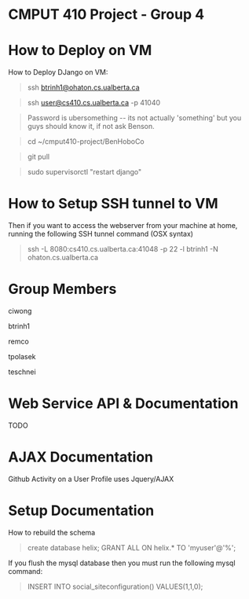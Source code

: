 CMPUT 410 Project - Group 4
================

How to Deploy on VM
========
How to Deploy DJango on VM:
>ssh btrinh1@ohaton.cs.ualberta.ca

>ssh user@cs410.cs.ualberta.ca -p 41040

>Password is ubersomething -- its not actually 'something' but you guys should know it, if not ask Benson.

>cd ~/cmput410-project/BenHoboCo

>git pull

>sudo supervisorctl "restart django"

How to Setup SSH tunnel to VM
========
Then if you want to access the webserver from your machine at home, running the following SSH tunnel command (OSX syntax)
>ssh -L 8080:cs410.cs.ualberta.ca:41048 -p 22 -l btrinh1 -N ohaton.cs.ualberta.ca  

Group Members
=========
ciwong

btrinh1

remco

tpolasek

teschnei


Web Service API & Documentation 
================
TODO


AJAX Documentation
================
Github Activity on a User Profile uses Jquery/AJAX



Setup Documentation
================

How to rebuild the schema
>create database helix;
>GRANT ALL ON helix.* TO 'myuser'@'%';

If you flush the mysql database then you must run the following mysql command:
>INSERT INTO social_siteconfiguration() VALUES(1,1,0);
